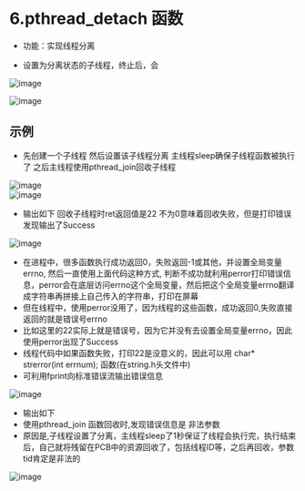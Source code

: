 # 6.pthread_detach 函数  

* 功能：实现线程分离  

* 设置为分离状态的子线程，终止后，会

![image](https://user-images.githubusercontent.com/58176267/173782474-97b088f8-0f8d-45b9-a9ba-8a477e2fd583.png)  


![image](https://user-images.githubusercontent.com/58176267/173782687-02056752-ec66-45a9-8ac4-31f6065dff8f.png)  


## 示例  

* 先创建一个子线程 然后设置该子线程分离   主线程sleep确保子线程函数被执行了  之后主线程使用pthread_join回收子线程  

![image](https://user-images.githubusercontent.com/58176267/173783522-5bf9c6e4-54c4-45c6-9717-2a017f68e99f.png)  
![image](https://user-images.githubusercontent.com/58176267/173783670-87118aac-0fe2-48bf-b70c-479de749087f.png)

* 输出如下  回收子线程时ret返回值是22 不为0意味着回收失败，但是打印错误发现输出了Success  

![image](https://user-images.githubusercontent.com/58176267/173784245-f8206415-7da4-4dde-bc9c-9164d6dcb429.png)  

* 在进程中，很多函数执行成功返回0，失败返回-1或其他，并设置全局变量errno, 然后一直使用上面代码这种方式, 判断不成功就利用perror打印错误信息，perror会在底层访问errno这个全局变量，然后把这个全局变量errno翻译成字符串再拼接上自己传入的字符串，打印在屏幕  
* 但在线程中，使用perror没用了，因为线程的这些函数，成功返回0,失败直接返回的就是错误号errno 
* 比如这里的22实际上就是错误号，因为它并没有去设置全局变量errno，因此使用perror出现了Success  
* 线程代码中如果函数失败，打印22是没意义的，因此可以用 char* strerror(int errnum); 函数(在string.h头文件中)  
* 可利用fprint向标准错误流输出错误信息  

![image](https://user-images.githubusercontent.com/58176267/173786826-d6653a45-7014-4789-97b3-62b841142696.png)  

* 输出如下  
* 使用pthread_join 函数回收时,发现错误信息是 非法参数
* 原因是,子线程设置了分离，主线程sleep了1秒保证了线程会执行完，执行结束后，自己就将残留在PCB中的资源回收了，包括线程ID等，之后再回收，参数tid肯定是非法的  

![image](https://user-images.githubusercontent.com/58176267/173786928-40f8d88f-dd9c-4ecb-9ccb-39162f7d5ca9.png)

